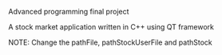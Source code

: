 Advanced programming final project

A stock market application written in C++ using QT framework

NOTE: Change the pathFile, pathStockUserFile and pathStock
